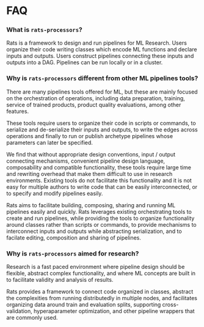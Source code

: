 # FAQ

### What is `rats-processors`?

Rats is a framework to design and run pipelines for ML Research.
Users organize their code writing classes which encode ML functions and declare inputs and
outputs.
Users construct pipelines connecting these inputs and outputs into a DAG.
Pipelines can be run locally or in a cluster.


### Why is `rats-processors` different from other ML pipelines tools?

There are many pipelines tools offered for ML, but these are mainly focused on the orchestration of
operations, including data preparation, training, service of trained products, product quality
evaluations, among other features.

These tools require users to organize their code in scripts or commands, to serialize and
de-serialize their inputs and outputs, to write the edges across operations and finally to run or
publish archetype pipelines whose parameters can later be specified.

We find that without appropriate design conventions, input / output connecting mechanisms,
convenient pipeline design language, composability and compatible functionality, these
tools require large time and rewriting overhead that make them difficult to use in research
environments.
Existing tools do not facilitate this functionality and it is not easy for multiple authors to
write code that can be easily interconnected, or to specify and modify pipelines easily.

Rats aims to facilitate building, composing, sharing and running ML pipelines easily and quickly.
Rats leverages existing orchestrating tools to create and run pipelines, while providing the tools
to organize functionality around classes rather than scripts or commands, to provide mechanisms
to interconnect inputs and outputs while abstracting serialization, and to facilate editing,
composition and sharing of pipelines.


### Why is `rats-processors` aimed for research?

Research is a fast paced environment where pipeline design should be flexible, abstract complex
functionality, and where ML concepts are built in to facilitate validity and analysis of results.

Rats provides a framework to connect code organized in classes, abstract the complexities from
running distributedly in multiple nodes, and facilitates organizing data around train and
evaluation splits, supporting cross-validation, hyperaparameter optimization, and other pipeline
wrappers that are commonly used.

